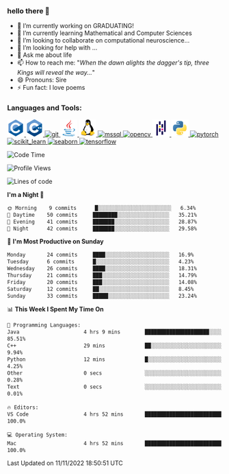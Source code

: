 ### hello there 👋

<!--
**elden-l0rd/elden-l0rd** is a ✨ _special_ ✨ repository because its `README.md` (this file) appears on your GitHub profile.
-->
<!--
Here are some ideas to get you started:
-->

- 🔭 I’m currently working on GRADUATING!
- 🌱 I’m currently learning Mathematical and Computer Sciences
- 👯 I’m looking to collaborate on computational neuroscience...
- 🤔 I’m looking for help with ...
- 💬 Ask me about life
- 📫 How to reach me: "*When the dawn alights the dagger's tip, three Kings will reveal the way...*"
- 😄 Pronouns: Sire
- ⚡ Fun fact: I love poems

<h3 align="left">Languages and Tools:</h3>
<p align="left"> <a href="https://www.cprogramming.com/" target="_blank" rel="noreferrer"> <img src="https://raw.githubusercontent.com/devicons/devicon/master/icons/c/c-original.svg" alt="c" width="40" height="40"/> </a> <a href="https://www.w3schools.com/cpp/" target="_blank" rel="noreferrer"> <img src="https://raw.githubusercontent.com/devicons/devicon/master/icons/cplusplus/cplusplus-original.svg" alt="cplusplus" width="40" height="40"/> </a> <a href="https://git-scm.com/" target="_blank" rel="noreferrer"> <img src="https://www.vectorlogo.zone/logos/git-scm/git-scm-icon.svg" alt="git" width="40" height="40"/> </a> <a href="https://www.java.com" target="_blank" rel="noreferrer"> <img src="https://raw.githubusercontent.com/devicons/devicon/master/icons/java/java-original.svg" alt="java" width="40" height="40"/> </a> <a href="https://www.linux.org/" target="_blank" rel="noreferrer"> <img src="https://raw.githubusercontent.com/devicons/devicon/master/icons/linux/linux-original.svg" alt="linux" width="40" height="40"/> </a> <a href="https://www.microsoft.com/en-us/sql-server" target="_blank" rel="noreferrer"> <img src="https://www.svgrepo.com/show/303229/microsoft-sql-server-logo.svg" alt="mssql" width="40" height="40"/> </a> <a href="https://opencv.org/" target="_blank" rel="noreferrer"> <img src="https://www.vectorlogo.zone/logos/opencv/opencv-icon.svg" alt="opencv" width="40" height="40"/> </a> <a href="https://pandas.pydata.org/" target="_blank" rel="noreferrer"> <img src="https://raw.githubusercontent.com/devicons/devicon/2ae2a900d2f041da66e950e4d48052658d850630/icons/pandas/pandas-original.svg" alt="pandas" width="40" height="40"/> </a> <a href="https://www.python.org" target="_blank" rel="noreferrer"> <img src="https://raw.githubusercontent.com/devicons/devicon/master/icons/python/python-original.svg" alt="python" width="40" height="40"/> </a> <a href="https://pytorch.org/" target="_blank" rel="noreferrer"> <img src="https://www.vectorlogo.zone/logos/pytorch/pytorch-icon.svg" alt="pytorch" width="40" height="40"/> </a> <a href="https://scikit-learn.org/" target="_blank" rel="noreferrer"> <img src="https://upload.wikimedia.org/wikipedia/commons/0/05/Scikit_learn_logo_small.svg" alt="scikit_learn" width="40" height="40"/> </a> <a href="https://seaborn.pydata.org/" target="_blank" rel="noreferrer"> <img src="https://seaborn.pydata.org/_images/logo-mark-lightbg.svg" alt="seaborn" width="40" height="40"/> </a> <a href="https://www.tensorflow.org" target="_blank" rel="noreferrer"> <img src="https://www.vectorlogo.zone/logos/tensorflow/tensorflow-icon.svg" alt="tensorflow" width="40" height="40"/> </a> </p>

<!--START_SECTION:waka-->
![Code Time](http://img.shields.io/badge/Code%20Time-4%20hrs%2052%20mins-blue)

![Profile Views](http://img.shields.io/badge/Profile%20Views-193-blue)

![Lines of code](https://img.shields.io/badge/From%20Hello%20World%20I%27ve%20Written-26%20Thousand%20lines%20of%20code-blue)

**I'm a Night 🦉** 

```text
🌞 Morning    9 commits      █░░░░░░░░░░░░░░░░░░░░░░░░   6.34% 
🌆 Daytime    50 commits     ████████░░░░░░░░░░░░░░░░░   35.21% 
🌃 Evening    41 commits     ███████░░░░░░░░░░░░░░░░░░   28.87% 
🌙 Night      42 commits     ███████░░░░░░░░░░░░░░░░░░   29.58%

```
📅 **I'm Most Productive on Sunday** 

```text
Monday       24 commits     ████░░░░░░░░░░░░░░░░░░░░░   16.9% 
Tuesday      6 commits      █░░░░░░░░░░░░░░░░░░░░░░░░   4.23% 
Wednesday    26 commits     ████░░░░░░░░░░░░░░░░░░░░░   18.31% 
Thursday     21 commits     ███░░░░░░░░░░░░░░░░░░░░░░   14.79% 
Friday       20 commits     ███░░░░░░░░░░░░░░░░░░░░░░   14.08% 
Saturday     12 commits     ██░░░░░░░░░░░░░░░░░░░░░░░   8.45% 
Sunday       33 commits     █████░░░░░░░░░░░░░░░░░░░░   23.24%

```


📊 **This Week I Spent My Time On** 

```text
💬 Programming Languages: 
Java                     4 hrs 9 mins        █████████████████████░░░░   85.51% 
C++                      29 mins             ██░░░░░░░░░░░░░░░░░░░░░░░   9.94% 
Python                   12 mins             █░░░░░░░░░░░░░░░░░░░░░░░░   4.25% 
Other                    0 secs              ░░░░░░░░░░░░░░░░░░░░░░░░░   0.28% 
Text                     0 secs              ░░░░░░░░░░░░░░░░░░░░░░░░░   0.01%

🔥 Editors: 
VS Code                  4 hrs 52 mins       █████████████████████████   100.0%

💻 Operating System: 
Mac                      4 hrs 52 mins       █████████████████████████   100.0%

```


 Last Updated on 11/11/2022 18:50:51 UTC
<!--END_SECTION:waka-->

<!--img src='https://random-memer.herokuapp.com/' title="Meme" alt="Please refresh the page if the meme doesn't show up."-->
